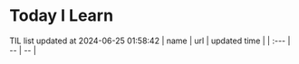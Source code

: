# Today I Learn 
TIL list updated at 2024-06-25 01:58:42
| name | url | updated time |
| :--- | -- | -- |
